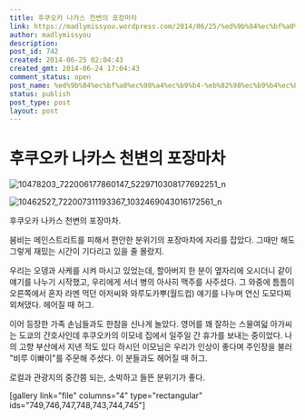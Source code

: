```yaml
---
title: 후쿠오카 나카스 천변의 포장마차
link: https://madlymissyou.wordpress.com/2014/06/25/%ed%9b%84%ec%bf%a0%ec%98%a4%ec%b9%b4-%eb%82%98%ec%b9%b4%ec%8a%a4-%ec%b2%9c%eb%b3%80%ec%9d%98-%ed%8f%ac%ec%9e%a5%eb%a7%88%ec%b0%a8/
author: madlymissyou
description: 
post_id: 742
created: 2014-06-25 02:04:43
created_gmt: 2014-06-24 17:04:43
comment_status: open
post_name: %ed%9b%84%ec%bf%a0%ec%98%a4%ec%b9%b4-%eb%82%98%ec%b9%b4%ec%8a%a4-%ec%b2%9c%eb%b3%80%ec%9d%98-%ed%8f%ac%ec%9e%a5%eb%a7%88%ec%b0%a8
status: publish
post_type: post
layout: post
---
```


# 후쿠오카 나카스 천변의 포장마차

![10478203_722006177860147_5229710308177692251_n](http://madlymissyou.files.wordpress.com/2014/06/10478203_722006177860147_5229710308177692251_n.jpg?w=611)

![10462527_722007311193367_1032469043016172561_n](http://madlymissyou.files.wordpress.com/2014/06/10462527_722007311193367_1032469043016172561_n.jpg?w=611)

후쿠오카 나카스 천변의 포장마차.

붐비는 메인스트리트를 피해서 편안한 분위기의 포장마차에 자리를 잡았다. 그때만 해도 그렇게 재밌는 시간이 기다리고 있을 줄 몰랐지.

우리는 오뎅과 사케를 시켜 마시고 있었는데, 할아버지 한 분이 옆자리에 오시더니 같이 얘기를 나누기 시작했고, 우리에게 서너 병의 아사히 맥주를 사주셨다. 그 와중에 틈틈이 오른쪽에서 혼자 라멘 먹던 아저씨와 와루도카뿌(월드컵) 얘기를 나누며 연신 도모다찌 외쳐댔다. 헤어질 때 허그.

이어 등장한 가족 손님들과도 한참을 신나게 놀았다. 영어를 꽤 잘하는 스물여덟 아가씨는 도쿄의 간호사인데 후쿠오카의 이모네 집에서 일주일 간 휴가를 보내는 중이었다. 나의 고향 부산에서 지낸 적도 있다 하시던 이모님은 우리가 인상이 좋다며 주인장을 불러 "비루 이빠이"를 주문해 주셨다. 이 분들과도 헤어질 때 허그.

로컬과 관광지의 중간쯤 되는, 소박하고 들뜬 분위기가 좋다.

[gallery link="file" columns="4" type="rectangular" ids="749,746,747,748,743,744,745"] 

[ ](https://madlymissyou.files.wordpress.com/2014/06/10500455_722007747859990_182890031481310767_n.jpg)